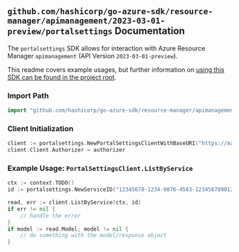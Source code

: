 
## `github.com/hashicorp/go-azure-sdk/resource-manager/apimanagement/2023-03-01-preview/portalsettings` Documentation

The `portalsettings` SDK allows for interaction with Azure Resource Manager `apimanagement` (API Version `2023-03-01-preview`).

This readme covers example usages, but further information on [using this SDK can be found in the project root](https://github.com/hashicorp/go-azure-sdk/tree/main/docs).

### Import Path

```go
import "github.com/hashicorp/go-azure-sdk/resource-manager/apimanagement/2023-03-01-preview/portalsettings"
```


### Client Initialization

```go
client := portalsettings.NewPortalSettingsClientWithBaseURI("https://management.azure.com")
client.Client.Authorizer = authorizer
```


### Example Usage: `PortalSettingsClient.ListByService`

```go
ctx := context.TODO()
id := portalsettings.NewServiceID("12345678-1234-9876-4563-123456789012", "example-resource-group", "serviceValue")

read, err := client.ListByService(ctx, id)
if err != nil {
	// handle the error
}
if model := read.Model; model != nil {
	// do something with the model/response object
}
```
